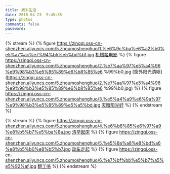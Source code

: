 ```yaml
---
title: 周末生活
date: 2018-04-23  9:45:35
type: photos
comments: false
password:
---
```





{% stream %}
{% figure 
https://zingqi.oss-cn-shenzhen.aliyuncs.com/5.zhoumoshenghuo/1.%e6%9c%ba%e6%a2%b0%e5%a7%ac%e7%94%b5%e5%bd%b1.jpg
[机械姬电影](https://zingqi.oss-cn-shenzhen.aliyuncs.com/5.zhoumoshenghuo/1.%e6%9c%ba%e6%a2%b0%e5%a7%ac%e7%94%b5%e5%bd%b1.jpg)
%}
{% figure 
https://zingqi.oss-cn-shenzhen.aliyuncs.com/5.zhoumoshenghuo/2.%e7%aa%97%e5%a4%96%e9%98%b3%e5%85%89%e6%b8%85%e6
%99%b0.jpg
[窗外阳光清晰](https://zingqi.oss-cn-shenzhen.aliyuncs.com/5.zhoumoshenghuo/2.%e7%aa%97%e5%a4%96%e9%98%b3%e5%85%89%e6%b8%85%e6
%99%b0.jpg)
%}
{% figure 
https://zingqi.oss-cn-shenzhen.aliyuncs.com/5.zhoumoshenghuo/3.%e5%a4%a9%e6%9a%97%e9%98%b3%e5%85%89%e5%a5%bd.jpg
[天暗阳光好](https://zingqi.oss-cn-shenzhen.aliyuncs.com/5.zhoumoshenghuo/3.%e5%a4%a9%e6%9a%97%e9%98%b3%e5%85%89%e5%a5%bd.jpg)
%}
{% endstream %}


{% stream %}
{% figure 
https://zingqi.oss-cn-shenzhen.aliyuncs.com/5.zhoumoshenghuo/4.%e6%b8%85%e6%97%a9%e8%b5%b7%e5%ba%8a.jpg
[清早起床](https://zingqi.oss-cn-shenzhen.aliyuncs.com/5.zhoumoshenghuo/4.%e6%b8%85%e6%97%a9%e8%b5%b7%e5%ba%8a.jpg)
%}
{% figure 
https://zingqi.oss-cn-shenzhen.aliyuncs.com/5.zhoumoshenghuo/5.%e5%8a%a8%e8%bd%a6%e8%b5%b0%e8%b5%b7.jpg
[动车走起](https://zingqi.oss-cn-shenzhen.aliyuncs.com/5.zhoumoshenghuo/5.%e5%8a%a8%e8%bd%a6%e8%b5%b0%e8%b5%b7.jpg)
%}
{% figure 
https://zingqi.oss-cn-shenzhen.aliyuncs.com/5.zhoumoshenghuo/6.%e7%bf%bb%e5%b7%a5%e5%92%af.jpg
[翻工咯](https://zingqi.oss-cn-shenzhen.aliyuncs.com/5.zhoumoshenghuo/6.%e7%bf%bb%e5%b7%a5%e5%92%af.jpg)
%}
{% endstream %}
